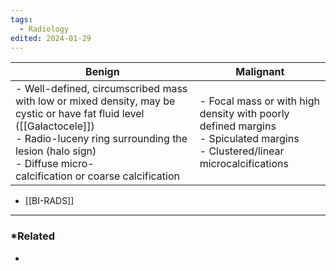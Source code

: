```yaml
---
tags:
  - Radiology
edited: 2024-01-29
---
```


| Benign                                                                                                                                                                                                                                    | Malignant                                                                                                                       |
| ----------------------------------------------------------------------------------------------------------------------------------------------------------------------------------------------------------------------------------------- | ------------------------------------------------------------------------------------------------------------------------------- |
| - Well-defined, circumscribed mass with low or mixed density, may  be cystic or have fat fluid level ([[Galactocele]])<br>- Radio-luceny ring surrounding the lesion (halo sign)<br>- Diffuse micro-calcification or coarse calcification | - Focal mass or with high density with poorly defined margins<br>- Spiculated margins<br>- Clustered/linear microcalcifications |
- [[BI-RADS]] 


---
### *Related
- 